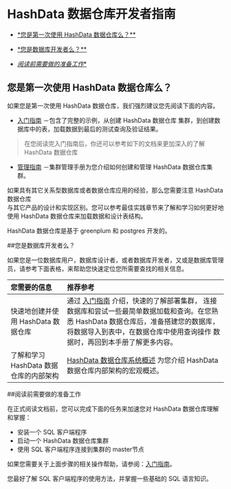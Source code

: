 # HashData 数据仓库开发者指南

* [*您是第一次使用 HashData 数据仓库么？**](#11-您是第一次使用-hashdata-数据仓库么？)

* [*您是数据库开发者么？**](#12-您是数据库开发者么？)

* [*阅读前需要做的准备工作**](#13-阅读前需要做的准备工作)



## 您是第一次使用 HashData 数据仓库么？

如果您是第一次使用 HashData 数据仓库，我们强烈建议您先阅读下面的内容。

* [入门指南]() －包含了完整的示例，从创建 HashData 数据仓库
  集群，到创建数据库中的表，加载数据到最后的测试查询及验证结果。

> 在您阅读完入门指南后，你还可以参考如下的文档来更加深入的了解  
> HashData 数据仓库

* [管理指南]() －集群管理手册为您介绍如何创建和管理
  HashData 数据仓库集群。

如果具有其它关系型数据库或者数据仓库应用的经验，那么您需要注意 HashData 数据仓库  
与其它产品的设计和实现区别。您可以参考最佳实践章节来了解和学习如何更好地使用 HashData 数据仓库来加载数据和设计表结构。

HashData 数据仓库是基于 greenplum 和 postgres 开发的。

##您是数据库开发者么？

如果您是一位数据库用户，数据库设计者，或者数据库开发者，又或是数据库管理员，请参考下面表格，来帮助您快速定位您所需要查找的相关信息。

| 您需要的信息 | 推荐参考 |
| :--- | :--- |
| 快速地创建并使用 HashData 数据仓库 | 通过 [入门指南]() 介绍，快速的了解部署集群， 连接数据库和尝试一些最简单数据加载和查询。在您熟悉 HashData 数据仓库后，准备搭建您的数据库，将数据导入到表中，在数据仓库中使用查询操作 数据时，再回到本手册了解更多内容。 |
| 了解和学习 HashData 数据仓库的内部架构 | [HashData 数据仓库系统概述](/hashdata-shu-ju-cang-ku-xi-tong-gai-shu.md) 为您介绍 HashData 数据仓库内部架构的宏观概述。 |

##阅读前需要做的准备工作

在正式阅读文档前，您可以完成下面的任务来加速您对 HashData 数据仓库理解和掌握：

* 安装一个 SQL 客户端程序
* 启动一个 HashData 数据仓库集群
* 使用 SQL 客户端程序连接到集群的 master节点

如果您需要关于上面步骤的相关操作帮助，请参阅：[入门指南]()。

您最好了解 SQL 客户端程序的使用方法，并掌握一些基础的 SQL 语言知识。


